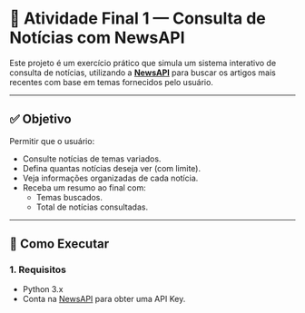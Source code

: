 # 📰 Atividade Final 1 — Consulta de Notícias com NewsAPI

Este projeto é um exercício prático que simula um sistema interativo de consulta de notícias, utilizando a **[NewsAPI](https://newsapi.org/)** para buscar os artigos mais recentes com base em temas fornecidos pelo usuário.

---

## ✅ Objetivo

Permitir que o usuário:
- Consulte notícias de temas variados.
- Defina quantas notícias deseja ver (com limite).
- Veja informações organizadas de cada notícia.
- Receba um resumo ao final com:
  - Temas buscados.
  - Total de notícias consultadas.

---

## 🚀 Como Executar

### 1. Requisitos

- Python 3.x
- Conta na [NewsAPI](https://newsapi.org/) para obter uma API Key.